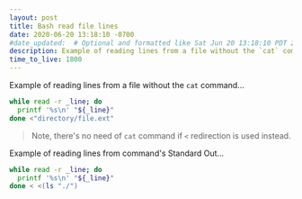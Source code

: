 ```yaml
---
layout: post
title: Bash read file lines
date: 2020-06-20 13:18:10 -0700
#date_updated:  # Optional and formatted like Sat Jun 20 13:18:10 PDT 2020 above
description: Example of reading lines from a file without the `cat` command
time_to_live: 1800
---
```




Example of reading lines from a file without the `cat` command...


```bash
while read -r _line; do
  printf '%s\n' "${_line}"
done <"directory/file.ext"
```


> Note, there's no need of `cat` command if `<` redirection is used instead.


Example of reading lines from command's Standard Out...


```bash
while read -r _line; do
  printf '%s\n' "${_line}"
done < <(ls "./")
```
